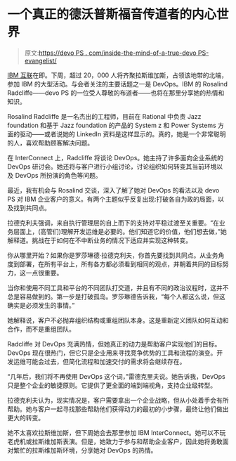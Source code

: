 # 一个真正的德沃普斯福音传道者的内心世界

> 原文:[https://devo PS . com/inside-the-mind-of-a-true-devo PS-evangelist/](https://devops.com/inside-the-mind-of-a-true-devops-evangelist/)

[IBM 互联](https://www.ibm.com/cloud-computing/us/en/interconnect/)在即。下周，超过 20，000 人将齐聚拉斯维加斯，占领该地带的北端，参加 IBM 的大型活动。与会者关注的主要话题之一是 DevOps。IBM 的 Rosalind Radcliffe——devo PS 的一位受人尊敬的布道者——也将在那里分享她的热情和知识。

Rosalind Radcliffe 是一名杰出的工程师，目前在 Rational 中负责 Jazz foundation 和基于 Jazz foundation 的产品的 System z 和 Power Systems 方面的驱动——或者说她的 LinkedIn 资料是这样显示的。真的，她是一个非常聪明的人，喜欢帮助顾客解决问题。

在 InterConnect 上，Radcliffe 将谈论 DevOps。她主持了许多面向企业系统的 DevOps 研讨会。她还将与客户进行小组讨论，讨论组织如何转变其当前环境以及 DevOps 所扮演的角色等问题。

最近，我有机会与 Rosalind 交谈，深入了解了她对 DevOps 的看法以及 devo PS 对 IBM 企业客户的意义。有两个主题似乎反复出现:打破各自为政的局面，以及找到共同点。

拉德克利夫强调，来自执行管理层的自上而下的支持对平稳过渡至关重要。“在业务层面上，(高管们)理解开发运维是必要的。他们知道它的价值，他们想去做，”她解释道。挑战在于如何在不中断业务的情况下适应并实现这种转变。

你从哪里开始？如果你是罗莎琳德·拉德克利夫，你首先要找到共同点。从业务角度到部署，在所有平台上，所有各方都必须看到相同的观点，并朝着共同的目标努力，这一点很重要。

当你和使用不同工具和平台的不同团队打交道，并且有不同的政治议程时，这并不总是容易做到的。第一步是打破孤岛。罗莎琳德告诉我，“每个人都这么说，但这确实是必须发生的事情。”

她解释说，客户不必抛弃组织结构或重组团队本身。这是重新定义团队如何互动和合作，而不是重组团队。

Radcliffe 对 DevOps 充满热情，但她真正的动力是帮助客户实现他们的目标。DevOps 现在很热门，但它只是企业用来寻找竞争优势的工具和流程的演变。开发运维可能会过去，但简化流程和加速交付的需求将会继续存在。

“几年后，我们将不再使用 DevOps 这个词，”雷德克里夫说。她告诉我，DevOps 只是整个企业的敏捷原则。它提供了更全面的端到端视角，支持企业级转型。

拉德克利夫认为，现实情况是，客户需要拿出一个企业战略，但从小处着手会有所帮助。她与客户一起寻找那些帮助他们获得动力的最初的小步骤，最终让他们做出更大的转变。

她不太喜欢拉斯维加斯，但下周她会去那里参加 IBM InterConnect。她可以不玩老虎机或拉斯维加斯表演。但是，她致力于参与和帮助企业客户，因此她将勇敢面对繁忙的拉斯维加斯环境，分享她对 DevOps 的热情。